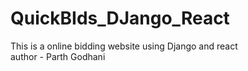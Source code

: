 # QuickBIds_DJango_React
This is a online bidding website using Django and react
<br>
author - Parth Godhani
